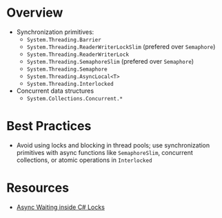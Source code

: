 # Overview

- Synchronization primitives:
  - `System.Threading.Barrier`
  - `System.Threading.ReaderWriterLockSlim` (prefered over `Semaphore`)
  - `System.Threading.ReaderWriterLock`
  - `System.Threading.SemaphoreSlim` (prefered over `Semaphore`)
  - `System.Threading.Semaphore`
  - `System.Threading.AsyncLocal<T>`
  - `System.Threading.Interlocked`
- Concurrent data structures
  - `System.Collections.Concurrent.*`

# Best Practices

- Avoid using locks and blocking in thread pools; use synchronization primitives
  with async functions like `SemaphoreSlim`, concurrent collections, or atomic
  operations in `Interlocked`

# Resources

- [Async Waiting inside C# Locks](https://blog.cdemi.io/async-waiting-inside-c-sharp-locks/)
